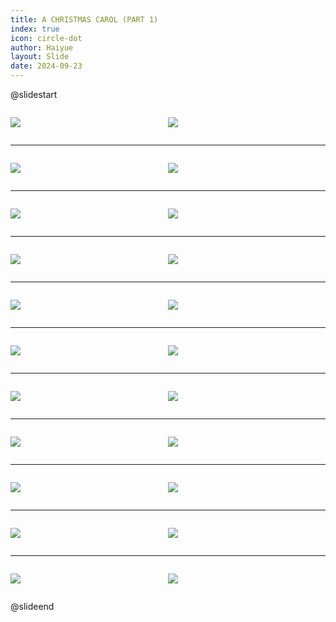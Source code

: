 ```yaml
---
title: A CHRISTMAS CAROL (PART 1)
index: true
icon: circle-dot
author: Haiyue
layout: Slide
date: 2024-09-23
---
```

 
@slidestart

<div style="display:flex">
<div style="flex:1">

![](/reading/english/Level-Z/A%20CHRISTMAS%20CAROL%20(PART%201)/001.webp)
</div>
<div style="flex:1">

![](/reading/english/Level-Z/A%20CHRISTMAS%20CAROL%20(PART%201)/002.webp)
</div>
</div>

---

<div style="display:flex">
<div style="flex:1">

![](/reading/english/Level-Z/A%20CHRISTMAS%20CAROL%20(PART%201)/003.webp)
</div>
<div style="flex:1">

![](/reading/english/Level-Z/A%20CHRISTMAS%20CAROL%20(PART%201)/004.webp)
</div>
</div>

---

<div style="display:flex">
<div style="flex:1">

![](/reading/english/Level-Z/A%20CHRISTMAS%20CAROL%20(PART%201)/005.webp)
</div>
<div style="flex:1">

![](/reading/english/Level-Z/A%20CHRISTMAS%20CAROL%20(PART%201)/006.webp)
</div>
</div>

---

<div style="display:flex">
<div style="flex:1">

![](/reading/english/Level-Z/A%20CHRISTMAS%20CAROL%20(PART%201)/007.webp)
</div>
<div style="flex:1">

![](/reading/english/Level-Z/A%20CHRISTMAS%20CAROL%20(PART%201)/008.webp)
</div>
</div>

---

<div style="display:flex">
<div style="flex:1">

![](/reading/english/Level-Z/A%20CHRISTMAS%20CAROL%20(PART%201)/009.webp)
</div>
<div style="flex:1">

![](/reading/english/Level-Z/A%20CHRISTMAS%20CAROL%20(PART%201)/010.webp)
</div>
</div>

---

<div style="display:flex">
<div style="flex:1">

![](/reading/english/Level-Z/A%20CHRISTMAS%20CAROL%20(PART%201)/011.webp)
</div>
<div style="flex:1">

![](/reading/english/Level-Z/A%20CHRISTMAS%20CAROL%20(PART%201)/012.webp)
</div>
</div>

---

<div style="display:flex">
<div style="flex:1">

![](/reading/english/Level-Z/A%20CHRISTMAS%20CAROL%20(PART%201)/013.webp)
</div>
<div style="flex:1">

![](/reading/english/Level-Z/A%20CHRISTMAS%20CAROL%20(PART%201)/014.webp)
</div>
</div>

---

<div style="display:flex">
<div style="flex:1">

![](/reading/english/Level-Z/A%20CHRISTMAS%20CAROL%20(PART%201)/015.webp)
</div>
<div style="flex:1">

![](/reading/english/Level-Z/A%20CHRISTMAS%20CAROL%20(PART%201)/016.webp)
</div>
</div>

---

<div style="display:flex">
<div style="flex:1">

![](/reading/english/Level-Z/A%20CHRISTMAS%20CAROL%20(PART%201)/017.webp)
</div>
<div style="flex:1">

![](/reading/english/Level-Z/A%20CHRISTMAS%20CAROL%20(PART%201)/018.webp)
</div>
</div>

---

<div style="display:flex">
<div style="flex:1">

![](/reading/english/Level-Z/A%20CHRISTMAS%20CAROL%20(PART%201)/019.webp)
</div>
<div style="flex:1">

![](/reading/english/Level-Z/A%20CHRISTMAS%20CAROL%20(PART%201)/020.webp)
</div>
</div>

---

<div style="display:flex">
<div style="flex:1">

![](/reading/english/Level-Z/A%20CHRISTMAS%20CAROL%20(PART%201)/021.webp)
</div>
<div style="flex:1">

![](/reading/english/Level-Z/A%20CHRISTMAS%20CAROL%20(PART%201)/022.webp)
</div>
</div>

@slideend